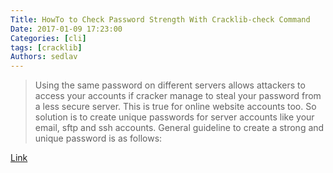 ```yaml
---
Title: HowTo to Check Password Strength With Cracklib-check Command
Date: 2017-01-09 17:23:00
Categories: [cli]
tags: [cracklib]
Authors: sedlav
---
```


> Using the same password on different servers allows attackers to access your accounts if cracker manage to steal your password from a less secure server. This is true for online website accounts too. So solution is to create unique passwords for server accounts like your email, sftp and ssh accounts. General guideline to create a strong and unique password is as follows:

[Link](https://www.cyberciti.biz/security/linux-password-strength-checker/)
